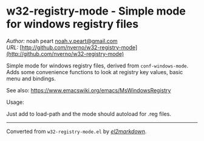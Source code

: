 # w32-registry-mode - Simple mode for windows registry files

*Author:* noah peart <noah.v.peart@gmail.com><br>
*URL:* [http://github.com/nverno/w32-registry-mode](http://github.com/nverno/w32-registry-mode)<br>

Simple mode for windows registry files, derived from `conf-windows-mode`.
Adds some convenience functions to look at registry key values, basic
menu and bindings.

See also: https://www.emacswiki.org/emacs/MsWindowsRegistry

Usage:

Just add to load-path and the mode should autoload for .reg files.


---
Converted from `w32-registry-mode.el` by [*el2markdown*](https://github.com/Lindydancer/el2markdown).
